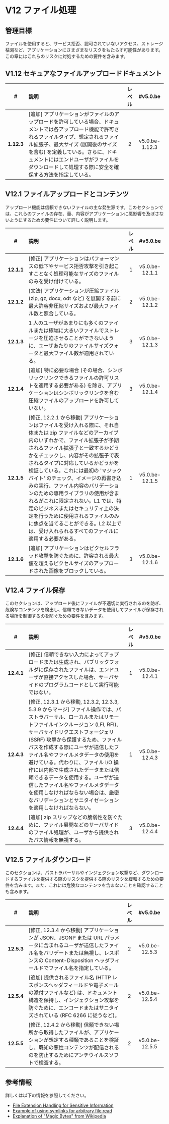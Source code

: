 # V12 ファイル処理

## 管理目標

ファイルを使用すると、サービス拒否、認可されていないアクセス、ストレージ枯渇など、アプリケーションにさまざまなリスクをもたらす可能性があります。この章にはこれらのリスクに対処するための要件を含みます。

## V1.12 セキュアなファイルアップロードドキュメント

| # | 説明 | レベル | #v5.0.be |
| :---: | :--- | :---: | :---: |
| **1.12.3** | [追加] アプリケーションがファイルのアップロードを許可している場合、ドキュメントでは各アップロード機能で許可されるファイルタイプ、想定されるファイル拡張子、最大サイズ (展開後のサイズを含む) を定義している。さらに、ドキュメントにはエンドユーザがファイルをダウンロードして処理する際に安全を確保する方法を指定している。 | 2 | v5.0.be-1.12.3 |

## V12.1 ファイルアップロードとコンテンツ

アップロード機能は信頼できないファイルの主な発生源です。このセクションでは、これらのファイルの存在、量、内容がアプリケーションに悪影響を及ぼさないようにするための要件について詳しく説明します。

| # | 説明 | レベル | #v5.0.be |
| :---: | :--- | :---: | :---: |
| **12.1.1** | [修正] アプリケーションはパフォーマンスの低下やサービス拒否攻撃を引き起こすことなく処理可能なサイズのファイルのみを受け付けている。 | 1 | v5.0.be-12.1.1 |
| **12.1.2** | [文法] アプリケーションが圧縮ファイル (zip, gz, docx, odt など) を展開する前に最大許容非圧縮サイズおよび最大ファイル数と照合している。 | 2 | v5.0.be-12.1.2 |
| **12.1.3** | 1 人のユーザがあまりにも多くのファイルまたは極端に大きいファイルでストレージを圧迫させることができないように、ユーザあたりのファイルサイズクォータと最大ファイル数が適用されている。 | 3 | v5.0.be-12.1.3 |
| **12.1.4** | [追加] 特に必要な場合 (その場合、シンボリックリンクできるファイルの許可リストを適用する必要がある) を除き、アプリケーションはシンボリックリンクを含む圧縮ファイルのアップロードを許可していない。 | 3 | v5.0.be-12.1.4 |
| **12.1.5** | [修正, 12.2.1 から移動] アプリケーションはファイルを受け入れる際に、それ自体または zip ファイルなどのアーカイブ内のいずれかで、ファイル拡張子が予期されるファイル拡張子と一致するかどうかをチェックし、内容がその拡張子で表されるタイプに対応しているかどうかを検証している。これには最初の 'マジックバイト' のチェック、イメージの再書き込みの実行、ファイル内容のバリデーションのための専用ライブラリの使用が含まれるがこれに限定されない。L1 では、特定のビジネスまたはセキュリティ上の決定を行うために使用されるファイルのみに焦点を当てることができる。L2 以上では、受け入れられるすべてのファイルに適用する必要がある。 | 1 | v5.0.be-12.1.5 |
| **12.1.6** | [追加] アプリケーションはピクセルフラッド攻撃を防ぐために、許容される最大値を超えるピクセルサイズのアップロードされた画像をブロックしている。 | 3 | v5.0.be-12.1.6 |

## V12.4 ファイル保存

このセクションは、アップロード後にファイルが不適切に実行されるのを防ぎ、危険なコンテンツを検出し、信頼できないデータを使用してファイルが保存される場所を制御するのを防ぐための要件を含みます。

| # | 説明 | レベル | #v5.0.be |
| :---: | :--- | :---: | :---: |
| **12.4.1** | [修正] 信頼できない入力によってアップロードまたは生成され、パブリックフォルダに保存されたファイルは、エンドユーザが直接アクセスした場合、サーバサイドのプログラムコードとして実行可能ではない。 | 1 | v5.0.be-12.4.1 |
| **12.4.3** | [修正, 12.3.1 から移動, 12.3.2, 12.3.3, 5.3.9 からマージ] ファイル操作では、パストラバーサル、ローカルまたはリモートファイルインクルージョン (LFI, RFI)、サーバサイドリクエストフォージェリ (SSRF) 攻撃から保護するため、ファイルパスを作成する際にユーザが送信したファイル名やファイルメタデータの使用を避けている。代わりに、ファイル I/O 操作には内部で生成されたデータまたは信頼できるデータを使用する。ユーザが送信したファイル名やファイルメタデータを使用しなければならない場合は、厳密なバリデーションとサニタイゼーションを適用しなければならない。 | 1 | v5.0.be-12.4.3 |
| **12.4.4** | [追加] zip スリップなどの脆弱性を防ぐために、ファイル展開などのサーバサイドのファイル処理が、ユーザから提供されたパス情報を無視する。 | 3 | v5.0.be-12.4.4 |

## V12.5 ファイルダウンロード

このセクションは、パストラバーサルやインジェクション攻撃など、ダウンロードするファイルを提供する際のリスクを提供する際のリスクを緩和するための要件を含みます。また、これには危険なコンテンツを含まないことを確認することも含みます。

| # | 説明 | レベル | #v5.0.be |
| :---: | :--- | :---: | :---: |
| **12.5.3** | [修正, 12.3.4 から移動] アプリケーションが JSON、JSONP または URL パラメータに含まれるユーザが送信したファイル名をバリデートまたは無視し、レスポンスの Content-Disposition ヘッダフィールドでファイル名を指定している。 | 2 | v5.0.be-12.5.3 |
| **12.5.4** | [追加] 提供されるファイル名 (HTTP レスポンスヘッダフィールドや電子メールの添付ファイルなど) は、ドキュメント構造を保持し、インジェクション攻撃を防ぐために、エンコードまたはサニタイズされている (RFC 6266 に従うなど)。 | 2 | v5.0.be-12.5.4 |
| **12.5.5** | [修正, 12.4.2 から移動] 信頼できない場所から取得したファイルが、アプリケーションが想定する種類であることを検証し、既知の悪性コンテンツが配信されるのを防止するためにアンチウイルスソフトで検査する。 | 2 | v5.0.be-12.5.5 |

## 参考情報

詳しくは以下の情報を参照してください。

* [File Extension Handling for Sensitive Information](https://owasp.org/www-community/vulnerabilities/Unrestricted_File_Upload)
* [Example of using symlinks for arbitrary file read](https://hackerone.com/reports/1439593)
* [Explanation of "Magic Bytes" from Wikipedia](https://en.wikipedia.org/wiki/List_of_file_signatures)
